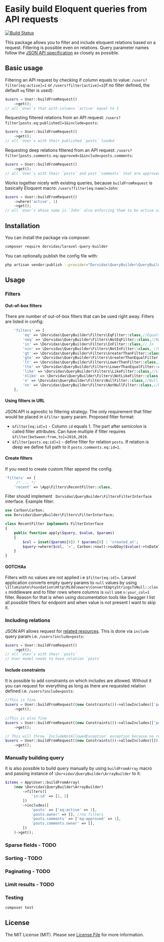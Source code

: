 # Easily build Eloquent queries from API requests

[![Build Status](https://travis-ci.org/dorvidas/laravel-query-builder.svg?branch=master)](https://travis-ci.org/dorvidas/laravel-query-builder)

This package allows you to filter and include eloquent relations based on a request. Filtering is possible even on relations. Query parameter names follow the [JSON API specification](https://jsonapi.org/) as closely as possible.

## Basic usage

Filtering an API request by checking if column equals to value: `/users?filter[eq:active]=1` or `/users?filter[active]=1`(if no filter defined, the default `eq` filter is used):

```php
$users = User::buildFromRequest()
    ->get();
// all `User`s that with columns `active` equal to 1
```

Requesting filtered relations from an API request: `/users?filter[posts.eq:published]=1&include=posts`:

```php
$users = User::buildFromRequest()
    ->get();
// all `User`s with their published `posts` loaded
```

Requesting deep relations filtered from an API request: `/users?filter[posts.comments.eq:approved=1&include=posts.comments`:

```php
$users = User::buildFromRequest()
    ->get();
// all `User`s with their `posts` and post `comments` that are approved
```

Works together nicely with existing queries, because `buildFromRequest` is basically Eloquent macro: `/users?filter[eq:name]=John`:

```php
$users = User::buildFromRequest()
    ->where('active', 1)
    ->get();
// all `User`s whose name is `John` also enforcing them to be active users
```

## Installation

You can install the package via composer:

```bash
composer require dorvidas/laravel-query-builder
```

You can optionally publish the config file with:
```bash
php artisan vendor:publish --provider="Dorvidas\QueryBuilder\QueryBuilderServiceProvider" --tag="config"
```


## Usage

### Filters

#### Out-of-box filters

There are number of out-of-box filters that can be used right away. Filters are listed in config:
```php
    'filters' => [
        'eq' => \Dorvidas\QueryBuilder\Filters\EqFilter::class,//Equals
        'neq' => \Dorvidas\QueryBuilder\Filters\NotEqFilter::class,//Not equals
        'in' => \Dorvidas\QueryBuilder\Filters\InFilter::class,// In 
        'nin' => \Dorvidas\QueryBuilder\Filters\NotInFilter::class, //Not in
        'gt' => \Dorvidas\QueryBuilder\Filters\GreaterThanFilter::class,//Greater than
        'gte' => \Dorvidas\QueryBuilder\Filters\GreaterThanEqualFilter::class,//Greater than equals
        'lt' => \Dorvidas\QueryBuilder\Filters\LowerThanFilter::class,//Less than
        'lte' => \Dorvidas\QueryBuilder\Filters\LowerThanEqualFilter::class,//Less that equals
        'like' => \Dorvidas\QueryBuilder\Filters\LikeFilter::class,//Like
        'nlike' => \Dorvidas\QueryBuilder\Filters\NotLikeFilter::class,//Not like
        'n' => \Dorvidas\QueryBuilder\Filters\NullFilter::class,//Null
        'nn' => \Dorvidas\QueryBuilder\Filters\NotNullFilter::class,//Not null
    ],

```

#### Using filters in URL
JSON:API is agnostic to filtering strategy. The only requirement that filter would be placed in  `&filter` query param. Proposed filter format:
* `&filter[eq:id]=1` - Column `id` equals 1. The part after semicolon is called filter attributes. Can have multiple if filter requires `&filter[between:from,to]=2018,2019`. 
* `&filter[posts.eq:id]=1` - define filter for relation `posts`. If relation is deep we define full path to it `posts.comments.eq:id=1`.

#### Create filters
If you need to create custom filter append the config. 
```php
'filters' => [
     /* ... */
    'recent' => \App\Filters\RecentFilter::class,
```

Filter should implement `
Dorvidas\QueryBuilder\FiltersFilterInterface` interface. Example filter:
```php
use Carbon\Carbon;
use Dorvidas\QueryBuilder\Filters\FilterInterface;

class RecentFilter implements FilterInterface
{
    public function apply($query, $value, $params)
    {
        $col = isset($params[0]) ? $params[0] : 'created_at';
        $query->where($col, '>', Carbon::now()->subDay($value)->toDateTimeString());
    }
}
```

#### GOTCHAs
Filters with no values are not applied i.e `$filter[eq:id]=`. Laravel application converts empty query params to `null` values by using `\Illuminate\Foundation\Http\Middleware\ConvertEmptyStringsToNull::class` middleware and to filter rows where columns is `null` use `n:your_col=1` filter. Reason for that is when using documentation tools like Swagger I list all possible filters for endpoint and when value is not present I want to skip it.

### Including relations
JSON:API allows request for [related resources](https://jsonapi.org/format/#fetching-includes). This is done via `include` query param i.e. `/users?include=posts`:

```php
$users = User::buildFromRequest()
    ->get();
// all `User`s with their `posts`
// User model needs to have relation `posts`
```

#### Include constraints
It is possible to add constraints on which includes are allowed. Without it you can request for everything as long as there are requested relation defined i.e. `/users?include=posts`:
```php
//This is fine
$users = User::buildFromRequest((new Constraints())->allowIncludes(['posts']))
    ->get();
    
//This is also fine
$users = User::buildFromRequest((new Constraints())->allowIncludes(['posts.comments']))
    ->get();

// This will throw `IncludeNotAllowedException` exception because no relations allowed
$users = User::buildFromRequest((new Constraints())->allowIncludes([]))
    ->get();
```

### Manually building query
It is also possible to build query manually by using `buildFromArray` macro and passing instance of `\Dorvidas\QueryBuilder\ArrayBuilder` to it:
```php
$items = App\User::buildFromArray(
    (new \Dorvidas\QueryBuilder\ArrayBuilder)
        ->filters([
            'in:id' => [1, 2]
        ])
        ->includes([
            'posts' => ['eq:active' => 1],
            'posts.owner' => [], //no filters
            'posts.comments' => ['eq:approved' => 1],
            'posts.comments.owner' => [],
        ])
    )->get();
```
### Sparse fields - TODO

### Sorting - TODO

### Paginating - TODO

### Limit results - TODO

### Testing

```bash
composer test
```

## License

The MIT License (MIT). Please see [License File](LICENSE.md) for more information.
